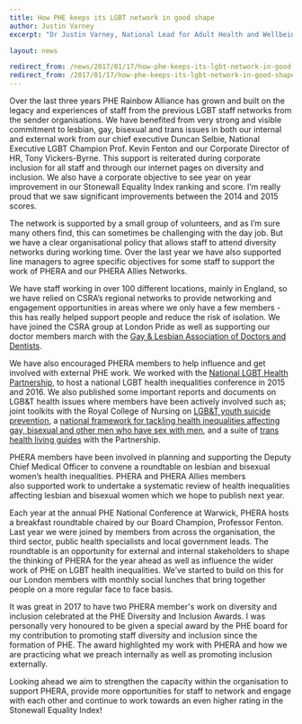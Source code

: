 ```yaml
---
title: How PHE keeps its LGBT network in good shape
author: Justin Varney
excerpt: "Dr Justin Varney, National Lead for Adult Health and Wellbeing at Public Health England and Public Health England Rainbow Alliance Executive Member, looks back on PHE's LGBT journey since it was formed in 2013."

layout: news

redirect_from: /news/2017/01/17/how-phe-keeps-its-lgbt-network-in-good-shape/
redirect_from: /2017/01/17/how-phe-keeps-its-lgbt-network-in-good-shape/
---
```


Over the last three years PHE Rainbow Alliance has grown and built on the legacy and experiences of staff from the previous LGBT staff networks from the sender organisations. We have benefited from very strong and visible commitment to lesbian, gay, bisexual and trans issues in both our internal and external work from our chief executive Duncan Selbie, National Executive LGBT Champion Prof. Kevin Fenton and our Corporate Director of HR, Tony Vickers-Byrne. This support is reiterated during corporate inclusion for all staff and through our internet pages on diversity and inclusion. We also have a corporate objective to see year on year improvement in our Stonewall Equality Index ranking and score. I’m really proud that we saw significant improvements between the 2014 and 2015 scores.

The network is supported by a small group of volunteers, and as I’m sure many others find, this can sometimes be challenging with the day job. But we have a clear organisational policy that allows staff to attend diversity networks during working time. Over the last year we have also supported line managers to agree specific objectives for some staff to support the work of PHERA and our PHERA Allies Networks.

We have staff working in over 100 different locations, mainly in England, so we have relied on CSRA’s regional networks to provide networking and engagement opportunities in areas where we only have a few members - this has really helped support people and reduce the risk of isolation. We have joined the CSRA group at London Pride as well as supporting our doctor members march with the <a href="https://www.gladd.co.uk/">Gay &amp; Lesbian Association of Doctors and Dentists</a>.

We have also encouraged PHERA members to help influence and get involved with external PHE work. We worked with the <a href="https://nationallgbtpartnership.org/">National LGBT Health Partnership</a>, to host a national LGBT health inequalities conference in 2015 and 2016. We also published some important reports and documents on LGB&amp;T health issues where members have been actively involved such as; joint toolkits with the Royal College of Nursing on <a href="https://www.gov.uk/government/publications/preventing-suicide-lesbian-gay-and-bisexual-young-people">LGB&amp;T youth suicide prevention</a>, a <a href="https://www.gov.uk/government/publications/promoting-the-health-and-wellbeing-of-gay-bisexual-and-other-men-who-have-sex-with-men">national framework for tackling health inequalities affecting gay, bisexual and other men who have sex with men</a>, and a suite of <a href="https://nationallgbtpartnership.org/publications/trans-health-factsheets/">trans health living guides</a> with the Partnership.

PHERA members have been involved in planning and supporting the Deputy Chief Medical Officer to convene a roundtable on lesbian and bisexual women’s health inequalities. PHERA and PHERA Allies members also supported work to undertake a systematic review of health inequalities affecting lesbian and bisexual women which we hope to publish next year.

Each year at the annual PHE National Conference at Warwick, PHERA hosts a breakfast roundtable chaired by our Board Champion, Professor Fenton. Last year we were joined by members from across the organisation, the third sector, public health specialists and local government leads. The roundtable is an opportunity for external and internal stakeholders to shape the thinking of PHERA for the year ahead as well as influence the wider work of PHE on LGBT health inequalities. We’ve started to build on this for our London members with monthly social lunches that bring together people on a more regular face to face basis.

It was great in 2017 to have two PHERA member's work on diversity and inclusion celebrated at the PHE Diversity and Inclusion Awards. I was personally very honoured to be given a special award by the PHE board for my contribution to promoting staff diversity and inclusion since the formation of PHE. The award highlighted my work with PHERA and how we are practicing what we preach internally as well as promoting inclusion externally.

Looking ahead we aim to strengthen the capacity within the organisation to support PHERA, provide more opportunities for staff to network and engage with each other and continue to work towards an even higher rating in the Stonewall Equality Index!